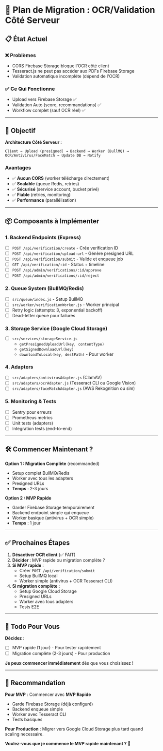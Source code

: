 # 🚀 Plan de Migration : OCR/Validation Côté Serveur

## 📋 État Actuel

### ❌ Problèmes
- CORS Firebase Storage bloque l'OCR côté client
- Tesseract.js ne peut pas accéder aux PDFs Firebase Storage
- Validation automatique incomplète (dépend de l'OCR)

### ✅ Ce Qui Fonctionne
- Upload vers Firebase Storage ✅
- Validation Auto (score, recommandations) ✅
- Workflow complet (sauf OCR réel) ✅

---

## 🎯 Objectif

**Architecture Côté Serveur** :
```
Client → Upload (presigned) → Backend → Worker (BullMQ) → OCR/Antivirus/FaceMatch → Update DB → Notify
```

### Avantages
- ✅ **Aucun CORS** (worker télécharge directement)
- ✅ **Scalable** (queue Redis, retries)
- ✅ **Sécurisé** (service account, bucket privé)
- ✅ **Fiable** (retries, monitoring)
- ✅ **Performance** (parallélisation)

---

## 📦 Composants à Implémenter

### 1. **Backend Endpoints** (Express)
- [ ] `POST /api/verification/create` - Crée verification ID
- [ ] `POST /api/verification/upload-url` - Génère presigned URL
- [ ] `POST /api/verification/submit` - Valide et enqueue job
- [ ] `GET /api/verification/:id` - Status + timeline
- [ ] `POST /api/admin/verifications/:id/approve`
- [ ] `POST /api/admin/verifications/:id/reject`

### 2. **Queue System** (BullMQ/Redis)
- [ ] `src/queue/index.js` - Setup BullMQ
- [ ] `src/worker/verificationWorker.js` - Worker principal
- [ ] Retry logic (attempts: 3, exponential backoff)
- [ ] Dead-letter queue pour failures

### 3. **Storage Service** (Google Cloud Storage)
- [ ] `src/services/storageService.js`
  - `getPresignedUploadUrl(key, contentType)`
  - `getSignedDownloadUrl(key)`
  - `downloadToLocal(key, destPath)` - Pour worker

### 4. **Adapters**
- [ ] `src/adapters/antivirusAdapter.js` (ClamAV)
- [ ] `src/adapters/ocrAdapter.js` (Tesseract CLI ou Google Vision)
- [ ] `src/adapters/faceMatchAdapter.js` (AWS Rekognition ou sim)

### 5. **Monitoring & Tests**
- [ ] Sentry pour erreurs
- [ ] Prometheus metrics
- [ ] Unit tests (adapters)
- [ ] Integration tests (end-to-end)

---

## 🛠️ Commencer Maintenant ?

**Option 1 : Migration Complète** (recommanded)
- Setup complet BullMQ/Redis
- Worker avec tous les adapters
- Presigned URLs
- **Temps** : 2-3 jours

**Option 2 : MVP Rapide**
- Garder Firebase Storage temporairement
- Backend endpoint simple qui enqueue
- Worker basique (antivirus + OCR simple)
- **Temps** : 1 jour

---

## ✅ Prochaines Étapes

1. **Désactiver OCR client** (✅ FAIT)
2. **Décider** : MVP rapide ou migration complète ?
3. **Si MVP rapide** :
   - Créer `POST /api/verification/submit`
   - Setup BullMQ local
   - Worker simple (antivirus + OCR Tesseract CLI)
4. **Si migration complète** :
   - Setup Google Cloud Storage
   - Presigned URLs
   - Worker avec tous adapters
   - Tests E2E

---

## 📝 Todo Pour Vous

**Décidez** :
- [ ] MVP rapide (1 jour) - Pour tester rapidement
- [ ] Migration complète (2-3 jours) - Pour production

**Je peux commencer immédiatement** dès que vous choisissez !

---

## 🎯 Recommandation

**Pour MVP** : Commencer avec **MVP Rapide**
- Garde Firebase Storage (déjà configuré)
- Backend enqueue simple
- Worker avec Tesseract CLI
- Tests basiques

**Pour Production** : Migrer vers Google Cloud Storage plus tard quand scaling necessaire.

**Voulez-vous que je commence le MVP rapide maintenant ?** 🚀

